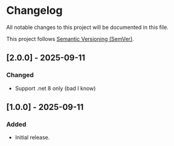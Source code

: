 # Changelog

All notable changes to this project will be documented in this file.

This project follows [Semantic Versioning (SemVer)](https://semver.org/).

## [2.0.0] - 2025-09-11

### Changed

- Support .net 8 only (bad I know)

## [1.0.0] - 2025-09-11

### Added

- Initial release.
